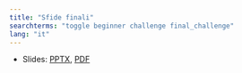 ```yaml
---
title: "Sfide finali"
searchterms: "toggle beginner challenge final_challenge"
lang: "it"
---
```

 <ul>
 <li class="ng-binding">Slides:
 <a href="ProgrammingLessons/beginner/SfidaFinale.pptx">PPTX</a>,
 <a href="ProgrammingLessons/beginner/SfidaFinale.pdf">PDF</a>
 </li>
 </ul>
